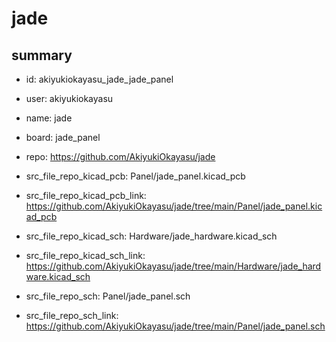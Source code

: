 # jade
 
## summary 
* id: akiyukiokayasu_jade_jade_panel
* user: akiyukiokayasu
* name: jade
* board: jade_panel
* repo: https://github.com/AkiyukiOkayasu/jade
* src_file_repo_kicad_pcb: Panel/jade_panel.kicad_pcb
* src_file_repo_kicad_pcb_link: https://github.com/AkiyukiOkayasu/jade/tree/main/Panel/jade_panel.kicad_pcb
* src_file_repo_kicad_sch: Hardware/jade_hardware.kicad_sch
* src_file_repo_kicad_sch_link: https://github.com/AkiyukiOkayasu/jade/tree/main/Hardware/jade_hardware.kicad_sch

* src_file_repo_sch: Panel/jade_panel.sch
* src_file_repo_sch_link: https://github.com/AkiyukiOkayasu/jade/tree/main/Panel/jade_panel.sch






